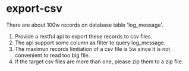 # export-csv
   There are about 100w records on database table 'log_message'.
   1. Provide a restful api to export these records to csv files.
   2. The api support some column as filter to query log_message.
   3. The maximun records limitation of a csv file is 5w since it is not convenient to read too big file.
   4. If the target csv files are more than one, please zip them to a zip file.

